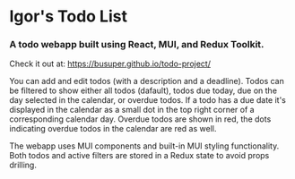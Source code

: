 # Igor's Todo List

### A todo webapp built using React, MUI, and Redux Toolkit.

Check it out at: https://busuper.github.io/todo-project/

You can add and edit todos (with a description and a deadline). Todos can be filtered to show either all todos (dafault), todos due today, due on the day selected in the calendar, or overdue todos. If a todo has a due date it's displayed in the calendar as a small dot in the top right corner of a corresponding calendar day. Overdue todos are shown in red, the dots indicating overdue todos in the calendar are red as well.

The webapp uses MUI components and built-in MUI styling functionality. Both todos and active filters are stored in a Redux state to avoid props drilling.
